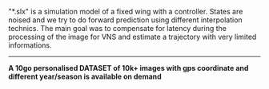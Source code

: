 "*.slx" is a simulation model of a fixed wing with a controller. States are noised and we try to do forward prediction using different interpolation technics.
The main goal was to compensate for latency during the processing of the image for VNS and estimate a trajectory with very limited informations.
*************
**A 10go personalised DATASET of 10k+ images with gps coordinate and different year/season is available on demand**
